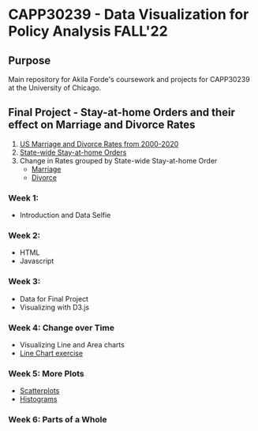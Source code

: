 # CAPP30239 - Data Visualization for Policy Analysis FALL'22

## Purpose

Main repository for Akila Forde's coursework and projects for CAPP30239 at the University of Chicago.

## Final Project - Stay-at-home Orders and their effect on Marriage and Divorce Rates
1. [US Marriage and Divorce Rates from 2000-2020](https://aforde17.github.io/CAPP30239_FA22/project/test_charts/mar_div_line.html)
2. [State-wide Stay-at-home Orders](https://aforde17.github.io/CAPP30239_FA22/project/test_charts/map.html)
3. Change in Rates grouped by State-wide Stay-at-home Order
    + [Marriage](https://aforde17.github.io/CAPP30239_FA22/project/test_charts/mar_rate_scatter.html)
    + [Divorce](https://aforde17.github.io/CAPP30239_FA22/project/test_charts/div_rate_scatter.html)

### Week 1:
+ Introduction and Data Selfie

### Week 2:
+ HTML
+ Javascript

### Week 3:
+ Data for Final Project
+ Visualizing with D3.js

### Week 4: Change over Time
+ Visualizing Line and Area charts
+ [Line Chart exercise](https://aforde17.github.io/CAPP30239_FA22/week_04/homework.html)


### Week 5: More Plots
+ [Scatterplots](https://aforde17.github.io/CAPP30239_FA22/week_04/histogram.html)
+ [Histograms](https://aforde17.github.io/CAPP30239_FA22/week_04/scatterplot.html)


### Week 6: Parts of a Whole